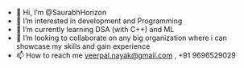 - 👋 Hi, I’m @SaurabhHorizon
- 👀 I’m interested in development and Programming
- 🌱 I’m currently learning DSA (with C++) and ML
- 💞️ I’m looking to collaborate on any big organization where i can showcase my skills and gain experience 
- 📫 How to reach me veerpal.nayak@gmail.com , +91 9696529029

<!---
SaurabhHorizon/Saurabh Nayak is a ✨ special ✨ repository because its `README.md` (this file) appears on your GitHub profile.
You can click the Preview link to take a look at your changes.
--->
